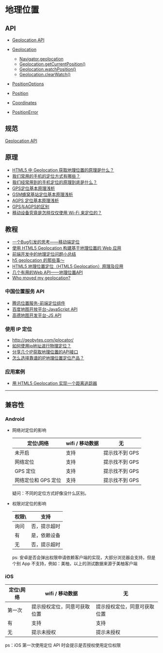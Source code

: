 # 地理位置

## API

- [Geolocation API](https://developer.mozilla.org/en-US/docs/Web/API/Geolocation_API)
- [Geolocation](https://developer.mozilla.org/en-US/docs/Web/API/Geolocation)

    - [Navigator​.geolocation](https://developer.mozilla.org/en-US/docs/Web/API/Navigator/geolocation)
    - [Geolocation​.get​Current​Position()](https://developer.mozilla.org/en-US/docs/Web/API/Geolocation/getCurrentPosition)
    - [Geolocation​.watch​Position()](https://developer.mozilla.org/en-US/docs/Web/API/Geolocation/watchPosition)
    - [Geolocation​.clear​Watch()](https://developer.mozilla.org/en-US/docs/Web/API/Geolocation/clearWatch)

- [Position​Options](https://developer.mozilla.org/en-US/docs/Web/API/PositionOptions)
- [Position](https://developer.mozilla.org/en-US/docs/Web/API/Position)
- [Coordinates](https://developer.mozilla.org/en-US/docs/Web/API/Coordinates)
- [Position​Error](https://developer.mozilla.org/en-US/docs/Web/API/PositionError)

## 规范

[Geolocation API](https://dev.w3.org/geo/api/spec-source.html)

## 原理

- [HTML5 中 Geolocation 获取地理位置的原理是什么？](https://www.zhihu.com/question/20473051)
- [我们常用的手机的定位方式有哪些？](https://coffee.pmcaff.com/article/492872948080768/pmcaff?utm_source=forum&from=related&pmc_param%5Bentry_id%5D=414603611639936)
- [我们经常用到的手机定位的原理到底是什么？](https://www.jianshu.com/p/a776ed702765)
- [GPS定位基本原理浅析](https://www.cnblogs.com/magicboy110/archive/2010/12/12/1903927.html)
- [GSM蜂窝基站定位基本原理浅析](https://www.cnblogs.com/magicboy110/archive/2010/12/12/1903927.html)
- [AGPS 定位基本原理浅析](https://www.cnblogs.com/magicboy110/archive/2010/12/12/1903927.html)
- [GPS与AGPS的区别](https://www.jianshu.com/p/d568e11fbee7)
- [移动设备究竟是怎样仅仅使用 Wi-Fi 来定位的？](https://www.zhihu.com/question/20355764/answer/26765991)

## 教程

- [一个Bug引发的思考——移动端定位](https://zhuanlan.zhihu.com/p/30576566)
- [使用 HTML5 Geolocation 构建基于地理位置的 Web 应用](https://www.ibm.com/developerworks/cn/web/1208_wangjian_html5geo/index.html)
- [前端开发中的地理定位问题小总结](https://wufenfen.github.io/2017/03/22/%E5%89%8D%E7%AB%AF%E5%BC%80%E5%8F%91%E4%B8%AD%E7%9A%84%E5%9C%B0%E7%90%86%E5%AE%9A%E4%BD%8D%E9%97%AE%E9%A2%98%E5%B0%8F%E6%80%BB%E7%BB%93/)
- [h5 geolocation 的那些事～](https://cloud.tencent.com/developer/article/1009785)
- [HTML5 地理位置定位（HTML5 Geolocation）原理及应用](http://www.cnblogs.com/lhb25/archive/2012/07/10/html5-geolocation-api-demo.html)
- [几个有用的Web API——地理位置API](https://juejin.im/entry/5b0cc3c5518825154a472a2b)
- [Who moved my geolocation?](https://hacks.mozilla.org/2013/10/who-moved-my-geolocation/)

### 中国位置服务 API

- [腾讯位置服务-前端定位组件](https://lbs.qq.com/tool/component-geolocation.html)
- [百度地图开放平台-JavaScript API](http://lbsyun.baidu.com/index.php?title=jspopular/guide/geolocation)
- [高德地图开发平台-JS API](https://lbs.amap.com/api/javascript-api/guide/services/geolocation#geolocation)

### 使用 IP 定位

- http://geobytes.com/iplocator/
- [如何使用ip地址进行物理定位？](https://www.zhihu.com/question/284835402)
- [分享几个IP获取地理位置的API接口](https://cloud.tencent.com/developer/article/1152362)
- [怎么选择靠谱的IP地理位置定位产品？](https://www.ipplus360.com/tech/baike/ip/125.html)

### 应用案例

- [用 HTML5 Geolocation 实现一个距离追踪器](https://segmentfault.com/a/1190000014210086)


---

## 兼容性

### Android

- 网络对定位的影响

  | 定位\网络 | wifi / 移动数据 | 无 |
  | --- | --- | --- |
  | 未开启 | 支持 | 提示找不到 GPS |
  | 网络定位 | 支持 | 提示找不到 GPS |
  | GPS 定位 | 支持 | 提示找不到 GPS |
  | 网络定位和 GPS 定位 | 支持 | 提示找不到 GPS |

  疑问：不同的定位方式好像没什么区别。

- 权限对定位的影响

  | 权限\ | 支持 |
  | --- | --- |
  | 询问 | 否，提示超时 |
  | 有 | 是，依赖设备 |
  | 无 | 否，提示超时 |

  ps: 安卓是否会弹出权限申请依赖客户端的实现，大部分浏览器会支持，但是个别 App 不支持，例如：美柚，以上的测试数据来源于美柚客户端

### iOS

| 定位\网络 | wifi / 移动数据 | 无 |
| --- | --- | --- |
| 第一次 | 提示授权定位，同意可获取位置 | 提示授权定位，同意可获取位置 |
| 有 | 支持 | 支持 |
| 无 | 提示未授权 | 提示未授权 |

ps：iOS 第一次使用定位 API 时会提示是否授权使用定位权限
